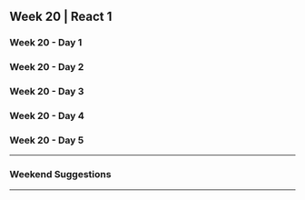 ## Week 20 | React 1

### Week 20 - Day 1

### Week 20 - Day 2

### Week 20 - Day 3

### Week 20 - Day 4

### Week 20 - Day 5

---

### Weekend Suggestions

---


